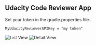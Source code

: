## Udacity Code Reviewer App

Set your token in the gradle.properties file.

`MyUdacityReviewerAPIKey = "my token"`

![List View](http://throw.rocks/android-projects/code-reviewer-app/list-view-2016-07-24.png)
![Detail View](http://throw.rocks/android-projects/code-reviewer-app/detail-view-2016-07-24.png)
